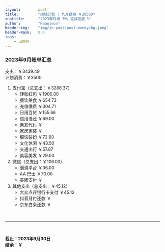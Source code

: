 ```yaml
---
layout:        post
title:         "攒钱计划 | 九月结余 ￥20500"
subtitle:      "2023年目标 3W，完成进度 %"
author:        "Haauleon"
header-img:    "img/in-post/post-money/bg.jpeg"
header-mask:   0.4
tags:
    - 山樱花
---
```


### 2023年9月账单汇总             
支出：￥3439.49               
计划消费：￥3500          

1. 支付宝（总支出：￥3288.37）   
    - 转账红包 ￥1900.00   
    - 餐饮美食 ￥654.73     
    - 充值缴费 ￥304.71          
    - 日用百货 ￥155.66         
    - 信用借还 ￥69.00            
    - 亲友代付 ￥     
    - 家居家装 ￥    
    - 服饰装扮 ￥73.90    
    - 文化休闲 ￥43.50    
    - 交通出行 ￥57.87          
    - 美容美发 ￥29.00                 
2. 微信（总支出：￥106.00）      
    - 滴滴平台 ￥36.00         
    - AA 巴士 ￥70.00         
    - 美团支付 ￥       
3. 其他支出（总支出：￥45.12）     
    - 大众点评银行卡支付 ￥45.12    
    - 抖音月付还款 ￥    
    - 京东白条还款 ￥   

<br>

---

<br>

**截止：2023年9月30日**      
**结余：￥**        